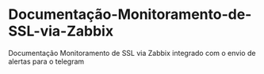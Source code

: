 # Documentação-Monitoramento-de-SSL-via-Zabbix
Documentação Monitoramento de SSL via Zabbix integrado com o envio de alertas para o telegram
